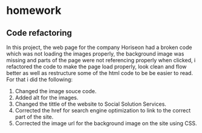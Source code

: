 # homework
## Code refactoring

In this project, the web page for the company Horiseon had a broken code which was not loading the images properly, the background image was missing and parts of the page were not referencing properly when clicked, i refactored the code to make the page load properly, look clean and flow better as well as restructure some of the html code to be be easier to read. For that i did the following:

1. Changed the image souce code.
2. Added alt for the images.
3. Changed the tittle of the website to Social Solution Services.
4. Corrected the href for search engine optimization to link to the correct part of the site.
5. Corrected the image url for the background image on the site using CSS.


